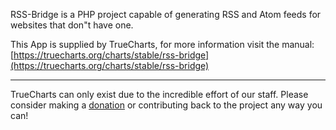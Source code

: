 RSS-Bridge is a PHP project capable of generating RSS and Atom feeds for websites that don"t have one.

This App is supplied by TrueCharts, for more information visit the manual: [https://truecharts.org/charts/stable/rss-bridge](https://truecharts.org/charts/stable/rss-bridge)

---

TrueCharts can only exist due to the incredible effort of our staff.
Please consider making a [donation](https://truecharts.org/sponsor) or contributing back to the project any way you can!
